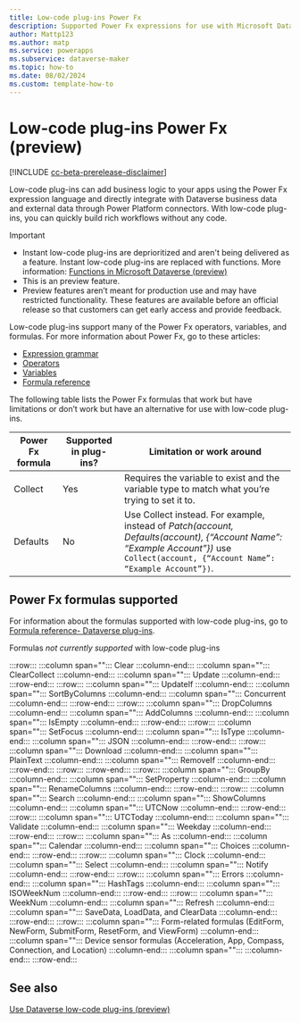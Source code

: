 ```yaml
---
title: Low-code plug-ins Power Fx
description: Supported Power Fx expressions for use with Microsoft Dataverse low-code plug-ins  
author: Mattp123
ms.author: matp
ms.service: powerapps
ms.subservice: dataverse-maker
ms.topic: how-to
ms.date: 08/02/2024
ms.custom: template-how-to
---
```

# Low-code plug-ins Power Fx (preview)

[!INCLUDE [cc-beta-prerelease-disclaimer](../../includes/cc-beta-prerelease-disclaimer.md)]

Low-code plug-ins can add business logic to your apps using the Power Fx expression language and directly integrate with Dataverse business data and external data through Power Platform connectors. With low-code plug-ins, you can quickly build rich workflows without any code.

> [!IMPORTANT]
>
>- Instant low-code plug-ins are deprioritized and aren't being delivered as a feature. Instant low-code plug-ins are replaced with functions. More information: [Functions in Microsoft Dataverse (preview)](functions-overview.md)
> - This is an preview feature.
> - Preview features aren’t meant for production use and may have restricted functionality. These features are available before an official release so that customers can get early access and provide feedback.

Low-code plug-ins support many of the Power Fx operators, variables, and formulas. For more information about Power Fx, go to these articles:

- [Expression grammar](/power-platform/power-fx/expression-grammar)
- [Operators](/power-platform/power-fx/operators)
- [Variables](/power-platform/power-fx/variables)
- [Formula reference](/power-platform/power-fx/formula-reference)

The following table lists the Power Fx formulas that work but have limitations or don’t work but have an alternative for use with low-code plug-ins.

|Power Fx formula  |Supported in plug-ins?  | Limitation or work around   |
|---------|---------|---------|
|Collect     | Yes        | Requires the variable to exist and the variable type to match what you’re trying to set it to.    |
|Defaults     |  No       | Use Collect instead. For example, instead of *Patch(account, Defaults(account), {“Account Name”: “Example Account”})* use `Collect(account, {“Account Name”: “Example Account”})`.    |

## Power Fx formulas supported

For information about the formulas supported with low-code plug-ins, go to [Formula reference- Dataverse plug-ins](/power-platform/power-fx/formula-reference-plug-ins).

Formulas *not currently supported* with low-code plug-ins

:::row:::
   :::column span="":::
      Clear
   :::column-end:::
   :::column span="":::
      ClearCollect
   :::column-end:::
   :::column span="":::
      Update
   :::column-end:::
:::row-end:::
:::row:::
   :::column span="":::
      UpdateIf
   :::column-end:::
   :::column span="":::
      SortByColumns
   :::column-end:::
   :::column span="":::
      Concurrent
   :::column-end:::
:::row-end:::
:::row:::
   :::column span="":::
      DropColumns
   :::column-end:::
   :::column span="":::
      AddColumns
   :::column-end:::
   :::column span="":::
      IsEmpty
   :::column-end:::
:::row-end:::
:::row:::
   :::column span="":::
      SetFocus
   :::column-end:::
   :::column span="":::
      IsType
   :::column-end:::
   :::column span="":::
      JSON
   :::column-end:::
:::row-end:::
:::row:::
   :::column span="":::
      Download
   :::column-end:::
   :::column span="":::
      PlainText
   :::column-end:::
   :::column span="":::
     RemoveIf
   :::column-end:::
:::row-end:::
:::row:::
:::row-end:::
:::row:::
   :::column span="":::
      GroupBy
   :::column-end:::
   :::column span="":::
      SetProperty
   :::column-end:::
   :::column span="":::
      RenameColumns
   :::column-end:::
:::row-end:::
:::row:::
   :::column span="":::
      Search
   :::column-end:::
   :::column span="":::
      ShowColumns
   :::column-end:::
   :::column span="":::
      UTCNow
   :::column-end:::
:::row-end:::
:::row:::
   :::column span="":::
      UTCToday
   :::column-end:::
   :::column span="":::
      Validate
   :::column-end:::
   :::column span="":::
      Weekday
   :::column-end:::
:::row-end:::
:::row:::
   :::column span="":::
      As
   :::column-end:::
   :::column span="":::
      Calendar
   :::column-end:::
   :::column span="":::
      Choices
   :::column-end:::
:::row-end:::
:::row:::
   :::column span="":::
      Clock
   :::column-end:::
   :::column span="":::
      Select
   :::column-end:::
   :::column span="":::
      Notify
   :::column-end:::
:::row-end:::
:::row:::
   :::column span="":::
      Errors
   :::column-end:::
   :::column span="":::
      HashTags
   :::column-end:::
   :::column span="":::
      ISOWeekNum 
   :::column-end:::
:::row-end:::
:::row:::
   :::column span="":::
      WeekNum
   :::column-end:::
   :::column span="":::
      Refresh
   :::column-end:::
   :::column span="":::
      SaveData, LoadData, and ClearData
   :::column-end:::
:::row-end:::
:::row:::
   :::column span="":::
      Form-related formulas (EditForm, NewForm, SubmitForm, ResetForm, and ViewForm)
   :::column-end:::
   :::column span="":::
      Device sensor formulas (Acceleration, App, Compass, Connection, and Location)
   :::column-end:::
   :::column span="":::
      <!--empty-->
   :::column-end:::
:::row-end:::

## See also

[Use Dataverse low-code plug-ins (preview)](low-code-plug-ins.md)
